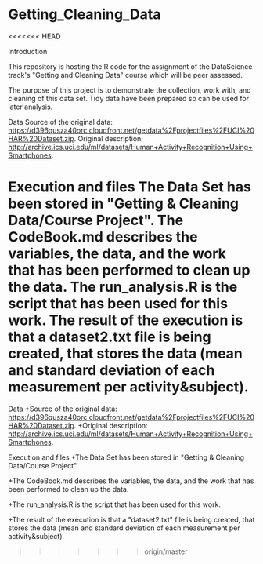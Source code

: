 # Getting_Cleaning_Data
<<<<<<< HEAD

Introduction

This repository is hosting the R code for the assignment of the DataScience track's "Getting and Cleaning Data" course which will be peer assessed.

The purpose of this project is to demonstrate the collection, work with, and cleaning of this data set. Tidy data have been prepared so can be used for later analysis.

Data 
Source of the original data: https://d396qusza40orc.cloudfront.net/getdata%2Fprojectfiles%2FUCI%20HAR%20Dataset.zip.
Original description: http://archive.ics.uci.edu/ml/datasets/Human+Activity+Recognition+Using+Smartphones.

Execution and files
The Data Set has been stored in "Getting & Cleaning Data/Course Project".
The CodeBook.md describes the variables, the data, and the work that has been performed to clean up the data.
The run_analysis.R is the script that has been used for this work. 
The result of the execution is that a dataset2.txt file is being created, that stores the data (mean and standard deviation of each measurement per activity&subject).
=======
Data 
+Source of the original data: https://d396qusza40orc.cloudfront.net/getdata%2Fprojectfiles%2FUCI%20HAR%20Dataset.zip.
+Original description: http://archive.ics.uci.edu/ml/datasets/Human+Activity+Recognition+Using+Smartphones.

Execution and files
+The Data Set has been stored in "Getting & Cleaning Data/Course Project".

+The CodeBook.md describes the variables, the data, and the work that has been performed to clean up the data.

+The run_analysis.R is the script that has been used for this work. 

+The result of the execution is that a "dataset2.txt" file is being created, 
that stores the data (mean and standard deviation of each measurement per activity&subject).
>>>>>>> origin/master
